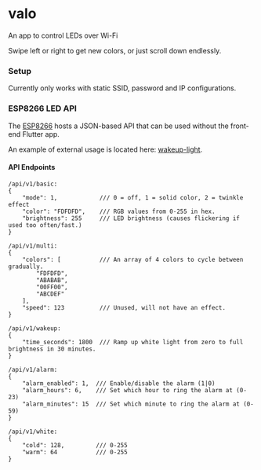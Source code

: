 # valo

An app to control LEDs over Wi-Fi

Swipe left or right to get new colors, or just scroll down endlessly.


### Setup
Currently only works with static SSID, password and IP configurations.


### ESP8266 LED API

The [ESP8266](esp8266/valo/valo.ino) hosts a JSON-based API that can be used without the front-end Flutter app.

An example of external usage is located here: [wakeup-light](https://github.com/kaapomoi/wakeup-light).

#### API Endpoints

```
/api/v1/basic:
{
    "mode": 1,            /// 0 = off, 1 = solid color, 2 = twinkle effect
    "color": "FDFDFD",    /// RGB values from 0-255 in hex.
    "brightness": 255     /// LED brightness (causes flickering if used too often/fast.)
}

/api/v1/multi:
{
    "colors": [           /// An array of 4 colors to cycle between gradually.
        "FDFDFD",
        "ABABAB",
        "00FF00",
        "ABCDEF"
    ],
    "speed": 123          /// Unused, will not have an effect.
}

/api/v1/wakeup:
{
    "time_seconds": 1800  /// Ramp up white light from zero to full brightness in 30 minutes.
}

/api/v1/alarm:
{
    "alarm_enabled": 1,  /// Enable/disable the alarm (1|0)
    "alarm_hours": 6,    /// Set which hour to ring the alarm at (0-23) 
    "alarm_minutes": 15  /// Set which minute to ring the alarm at (0-59) 
}

/api/v1/white:
{
    "cold": 128,         /// 0-255
    "warm": 64           /// 0-255
}

```
